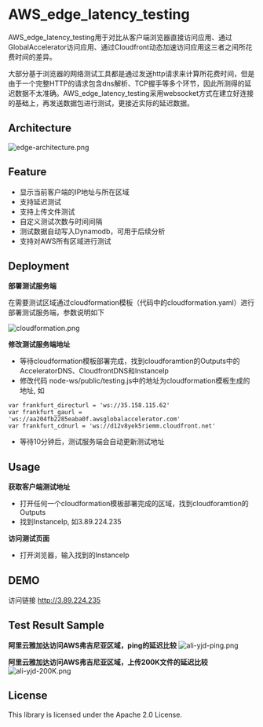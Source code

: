 # AWS_edge_latency_testing

AWS_edge_latency_testing用于对比从客户端浏览器直接访问应用、通过GlobalAccelerator访问应用、通过Cloudfront动态加速访问应用这三者之间所花费时间的差异。

大部分基于浏览器的网络测试工具都是通过发送http请求来计算所花费时间，但是由于一个完整HTTP的请求包含dns解析、TCP握手等多个环节，因此所测得的延迟数据不太准确。AWS_edge_latency_testing采用websocket方式在建立好连接的基础上，再发送数据包进行测试，更接近实际的延迟数据。

## Architecture
![edge-architecture.png](https://pwmbjs.s3.cn-north-1.amazonaws.com.cn/AWS_edge_latency_testing/edge-architecture.png)

## Feature
- 显示当前客户端的IP地址与所在区域
- 支持延迟测试
- 支持上传文件测试
- 自定义测试次数与时间间隔
- 测试数据自动写入Dynamodb，可用于后续分析
- 支持对AWS所有区域进行测试

## Deployment
**部署测试服务端**

在需要测试区域通过cloudformation模板（代码中的cloudformation.yaml）进行部署测试服务端，参数说明如下

![cloudformation.png](https://pwmbjs.s3.cn-north-1.amazonaws.com.cn/AWS_edge_latency_testing/cloudformation.png)

**修改测试服务端地址**
- 等待cloudformation模板部署完成，找到cloudforamtion的Outputs中的AcceleratorDNS、CloudfrontDNS和InstanceIp
- 修改代码 node-ws/public/testing.js中的地址为cloudformation模板生成的地址, 如
```
var frankfurt_directurl = 'ws://35.158.115.62'
var frankfurt_gaurl = 'ws://aa204fb2285eaba0f.awsglobalaccelerator.com'
var frankfurt_cdnurl = 'ws://d12v8yek5riemm.cloudfront.net'
```
- 等待10分钟后，测试服务端会自动更新测试地址

## Usage
**获取客户端测试地址**
- 打开任何一个cloudformation模板部署完成的区域，找到cloudforamtion的Outputs
- 找到InstanceIp, 如3.89.224.235


**访问测试页面**
- 打开浏览器，输入找到的InstanceIp

## DEMO
访问链接 http://3.89.224.235

## Test Result Sample
**阿里云雅加达访问AWS弗吉尼亚区域，ping的延迟比较**
![ali-yjd-ping.png](https://pwmbjs.s3.cn-north-1.amazonaws.com.cn/AWS_edge_latency_testing/ali-yjd-ping.png)

**阿里云雅加达访问AWS弗吉尼亚区域，上传200K文件的延迟比较**
![ali-yjd-200K.png](https://pwmbjs.s3.cn-north-1.amazonaws.com.cn/AWS_edge_latency_testing/ali-yjd-200K.png)

## License
This library is licensed under the Apache 2.0 License.
